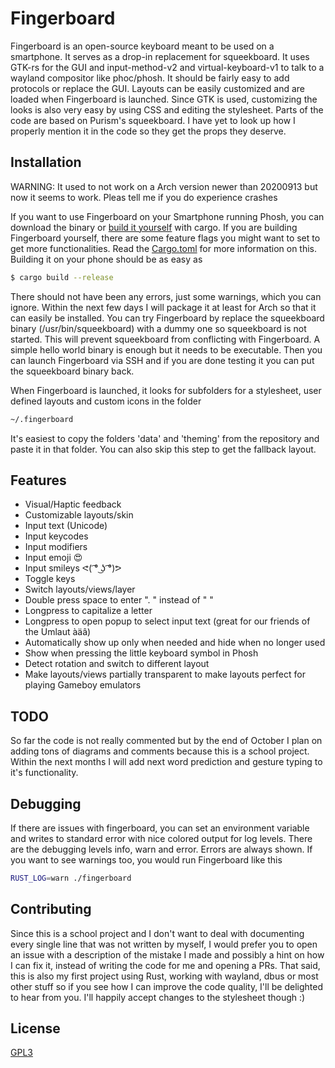# Fingerboard
Fingerboard is an open-source keyboard meant to be used on a smartphone. It serves as a drop-in replacement for squeekboard.
It uses GTK-rs for the GUI and input-method-v2 and virtual-keyboard-v1 to talk to a wayland compositor like phoc/phosh.
It should be fairly easy to add protocols or replace the GUI. Layouts can be easily customized and are loaded when Fingerboard is launched.
Since GTK is used, customizing the looks is also very easy by using CSS and editing the stylesheet. Parts of the code are based on Purism's squeekboard.
I have yet to look up how I properly mention it in the code so they get the props they deserve.

## Installation
WARNING: It used to not work on a Arch version newer than 20200913 but now it seems to work. Pleas tell me if you do experience crashes

If you want to use Fingerboard on your Smartphone running Phosh, you can download the binary or [build it yourself](installation/build_on_pinephone.md) with cargo. If you are building Fingerboard yourself, there are some feature flags you might want to set to get more functionalities.
Read the [Cargo.toml](Cargo.toml) for more information on this. Building it on your phone should be as easy as 
```bash
$ cargo build --release
```
There should not have been any errors, just some warnings, which you can ignore.
Within the next few days I will package it at least for Arch so that it can easily be installed.
You can try Fingerboard by replace the squeekboard binary (/usr/bin/squeekboard) with a dummy one so squeekboard is not started. This will prevent squeekboard from conflicting with Fingerboard. A simple hello world binary is enough but it needs to be executable. Then you can launch Fingerboard via SSH and if you are done testing it you can put the squeekboard binary back.

When Fingerboard is launched, it looks for subfolders for a stylesheet, user defined layouts and custom icons in the folder
```bash
~/.fingerboard
```
It's easiest to copy the folders 'data' and 'theming' from the repository and paste it in that folder. You can also skip this step to get the fallback layout.

## Features
- Visual/Haptic feedback
- Customizable layouts/skin
- Input text (Unicode)
- Input keycodes
- Input modifiers
- Input emoji 😍
- Input smileys ᕙ( ͡° ͜ʖ ͡°)ᕗ
- Toggle keys
- Switch layouts/views/layer
- Double press space to enter ". " instead of "  "
- Longpress to capitalize a letter
- Longpress to open popup to select input text (great for our friends of the Umlaut àäâ)
- Automatically show up only when needed and hide when no longer used
- Show when pressing the little keyboard symbol in Phosh
- Detect rotation and switch to different layout
- Make layouts/views partially transparent to make layouts perfect for playing Gameboy emulators

## TODO
So far the code is not really commented but by the end of October I plan on adding tons of diagrams and comments because this is 
a school project. Within the next months I will add next word prediction and gesture typing to it's functionality.

## Debugging
If there are issues with fingerboard, you can set an environment variable and writes to standard error with nice colored output for log levels. There are the debugging levels info, warn and error. Errors are always shown. If you want to see warnings too, you would run Fingerboard like this
```bash
RUST_LOG=warn ./fingerboard
```

## Contributing
Since this is a school project and I don't want to deal with documenting every single line that was not written by myself, I would prefer 
you to open an issue with a description of the mistake I made and possibly a hint on how I can fix it, instead of writing the code for me 
and opening a PRs. That said, this is also my first project using Rust, working with wayland, dbus or most other stuff so if you see how I 
can improve the code quality, I'll be delighted to hear from you. I'll happily accept changes to the stylesheet though :)

## License
[GPL3](https://choosealicense.com/licenses/gpl-3.0/)
